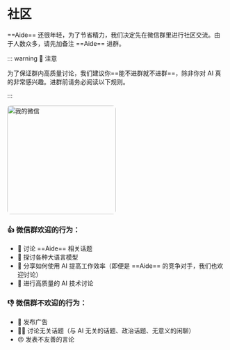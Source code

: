 # 社区

==Aide== 还很年轻，为了节省精力，我们决定先在微信群里进行社区交流。由于人数众多，请先加备注 ==Aide== 进群。

::: warning 🚨 注意

为了保证群内高质量讨论，我们建议你==能不进群就不进群==，除非你对 AI 真的非常感兴趣。进群前请务必阅读以下规则。

:::

<img src="/wechat.jpg" alt="我的微信" width="250" style="border-radius: 0.5rem"/>

### 👍 微信群欢迎的行为：

- 💬 讨论 ==Aide== 相关话题
- 🤖 探讨各种大语言模型
- 🚀 分享如何使用 AI 提高工作效率（即便是 ==Aide== 的竞争对手，我们也欢迎讨论）
- 🧠 进行高质量的 AI 技术讨论

### 👎 微信群不欢迎的行为：

- 🚫 发布广告
- 🙅‍♂️ 讨论无关话题（与 AI 无关的话题、政治话题、无意义的闲聊）
- 😠 发表不友善的言论
